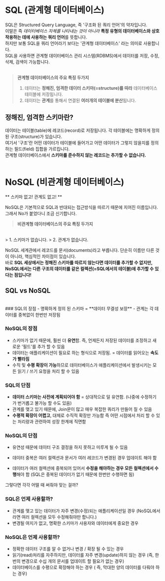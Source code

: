 # SQL (관계형 데이터베이스)
SQL은 Structured Query Language, 즉 '구조화 된 쿼리 언어'의 약자입니다.
<br/>
이말은 즉 _데이터베이스 자체를 나타내는 것이 아니라_ **특정 유형의 데이터베이스와 상호 작용하는 데에 사용하는 쿼리 언어**를 뜻합니다.
<br/>
하지만 보통 SQL을 쿼리 언어라기 보다는 '관계형 데이터베이스' 라는 의미로 사용합니다.
<br/>
SQL을 사용하면 관계형 데이터베이스 관리 시스템(RDBMS)에서 데이터를 저장, 수정, 삭제, 검색이 가능합니다.
<br/>
<br>
> **관계형 데이터베이스의 주요 특징 두가지**
> 1. 데이터는 **정해진, 엄격한 데이터 스키마(=structure)를 따라** 데이터베이스 테이블에 저장됩니다.
> 2. 데이터는 **관계**를 통해서 연결된 **여러개의 테이블에 분산**됩니다.
     <br/>
## 정해진, 엄격한 스키마란?
데이터는 테이블(table)에 레코드(record)로 저장됩니다. 각 테이블에는 명확하게 정의된 구조(structure)가 있습니다.
<br/> 여기서 '구조'란 어떤 데이터가 테이블에 들어가고 어떤 데이터가 그렇지 않을지를 정의하는 필드(field) 집합을 가르킵니다.
<br/>
관계형 데이터베이스에서 **스키마를 준수하지 않는 레코드는 추가할 수 없습니다.**
<br>
<br>
# NoSQL (비관계형 데이터베이스)
** 스키마 없고! 관계도 없고! **

NoSQL은 기본적으로 SQL과 반대되는 접근방식을 따르기 때문에 지어진 이름입니다. 그래서 No가 붙었다니 조금 신기합니다.

> **비관계형 데이터베이스의 주요 특징 두가지**
<br/>
> 1. 스키마가 없습니다.
> 2. 관계가 없습니다.
     <br>

NoSQL 세계관에서 레코드를 문서(documents)라고 부릅니다. 단순히 이름만 다른 것이 아니라, 핵심적인 차이점이 있습니다. <br/>
바로 **SQL 세상에서는 정해진 스키마를 따르지 않는다면 데이터를 추가할 수 없지만, NoSQL에서는 다른 구조의 데이터를 같은 컬렉션(=SQL에서의 테이블)에 추가할 수 있다는 점입니다!**
<br>
## SQL vs NoSQL
<br/>
### SQL의 장점
- 명확하게 정의 된 스키마 = **데이터 무결성 보장**
- 관계는 각 데이터를 중복없이 한번만 저장됨

### NoSQL의 장점
- 스키마가 없기 때문에, 훨씬 더 **유연**함.
  즉, 언제든지 저장된 데이터를 조정하고 새로운 '필드'를 추가 할 수 있음
- 데이터는 애플리케이션이 필요로 하는 형식으로 저장됨.
  = 데이터를 읽어오는 **속도가 빨라짐**
- 수직 및 **수평 확장이 가능**하므로 데이터베이스가 애플리케이션에서 발생시키는 모든 읽기 / 쓰기 요청을 처리 할 수 있음

### SQL의 단점
- **데이터 스키마는 사전에 계획되어야 함** = 상대적으로 덜 유연함.
  (나중에 수정하기가 번거롭고 불가능 할 수도 있음)
- 관계를 맺고 있기 때문에, Join문이 많고 매우 복잡한 쿼리가 만들어 질 수 있음
- **수평적 확장이 어렵고**, 대체로 수직적 확장만 가능함
  즉 어떤 시점에서 처리 할 수 있는 처리량과 관련하여 성장 한계에 직면함

### NoSQL의 단점
- 유연성 때문에 데이터 구조 결정을 하지 못하고 미루게 될 수 있음
- 데이터 중복은 여러 컬렉션과 문서가 여러 레코드가 변경된 경우 업데이트 해야 함

- 데이터가 여러 컬렉션에 중복되어 있어서 **수정을 해야하는 경우 모든 컬렉션에서 수행**해야 함
  (SQL은 중복된 데이터가 없기 때문에 한번만 수행하면 됨)

그렇다면 각각 어떨 때 써줘야 맞는 걸까?
<br>
### SQL은 언제 사용할까?
- 관계를 맺고 있는 데이터가 자주 변경(수정)되는 애플리케이션일 경우
  (NoSQL에서라면 여러 컬렉션을 모두 수정해줘야만 합니다.)
- 변경될 여지가 없고, 명확한 스키마가 사용자와 데이터에게 중요한 경우

### NoSQL은 언제 사용할까?
- 정확한 데이터 구조를 알 수 없거나 변경 / 확장 될 수 있는 경우
- 읽기(read)처리를 자주하지만, 데이터를 자주 변경(update)하지 않는 경우
  (즉, 한번의 변경으로 수십 개의 문서를 업데이트 할 필요가 없는 경우)
- 데이터베이스를 수평으로 확장해야 하는 경우 ( 즉, 막대한 양의 데이터를 다뤄야 하는 경우)
